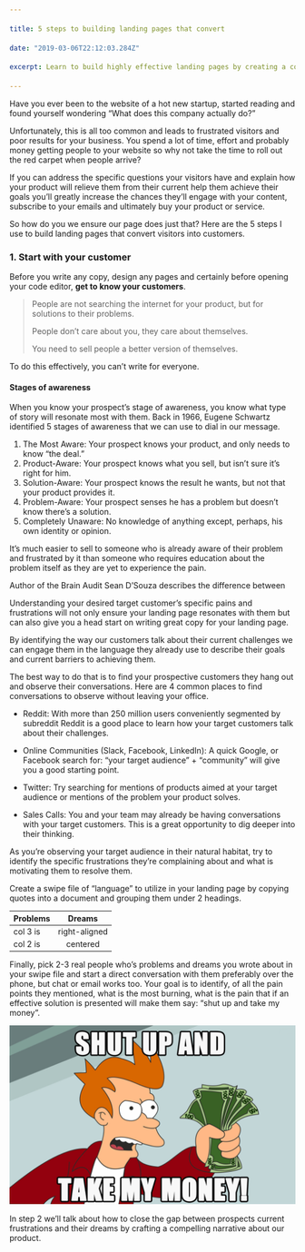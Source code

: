 ```yaml
---

title: 5 steps to building landing pages that convert

date: "2019-03-06T22:12:03.284Z"

excerpt: Learn to build highly effective landing pages by creating a compelling narrative that helps close the gap between your customer’s pain and their desired outcome.

---
```



Have you ever been to the website of a hot new startup, started reading and found yourself wondering “What does this company actually do?”

Unfortunately, this is all too common and leads to frustrated visitors and poor results for your business. You spend a lot of time, effort and probably money getting people to your website so why not take the time to roll out the red carpet when people arrive?

If you can address the specific questions your visitors have and explain how your product will relieve them from their current help them achieve their goals you’ll greatly increase the chances they’ll engage with your content, subscribe to your emails and ultimately buy your product or service.

So how do you we ensure our page does just that? Here are the 5 steps I use to build landing pages that convert visitors into customers.

### 1. Start with your customer

Before you write any copy, design any pages and certainly before opening your code editor, **get to know your customers**.

> People are not searching the internet for your product, but for solutions to their problems.
>
> People don’t care about you, they care about themselves.
>
> You need to sell people a better version of themselves.

To do this effectively, you can’t write for everyone.

#### Stages of awareness
When you know your prospect’s stage of awareness, you know what type of story will resonate most with them. Back in 1966, Eugene Schwartz identified 5 stages of awareness that we can use to dial in our message.

1. The Most Aware: Your prospect knows your product, and only needs to know “the deal.”
2. Product-Aware: Your prospect knows what you sell, but isn’t sure it’s right for him.
3. Solution-Aware: Your prospect knows the result he wants, but not that your product provides it.
4. Problem-Aware: Your prospect senses he has a problem but doesn’t know there’s a solution.
5. Completely Unaware: No knowledge of anything except, perhaps, his own identity or opinion.

It’s much easier to sell to someone who is already aware of their problem and frustrated by it than someone who requires education about the problem itself as they are yet to experience the pain.

Author of the Brain Audit Sean D’Souza describes the difference between

Understanding your desired target customer’s specific pains and frustrations will not only ensure your landing page resonates with them but can also give you a head start on writing great copy for your landing page.

By identifying the way our customers talk about their current challenges we can engage them in the language they already use to describe their goals and current barriers to achieving them.

The best way to do that is to find your prospective customers they hang out and observe their conversations. Here are 4 common places to find conversations to observe without leaving your office. 

- Reddit: With more than 250 million users conveniently segmented by subreddit Reddit is a good place to learn how your target customers talk about their challenges.

- Online Communities (Slack, Facebook, LinkedIn): A quick Google, or Facebook search for: “your target audience” + “community” will give you a good starting point.

- Twitter: Try searching for mentions of products aimed at your target audience or mentions of the problem your product solves.

- Sales Calls: You and your team may already be having conversations with your target customers. This is a great opportunity to dig deeper into their thinking.

As you’re observing your target audience in their natural habitat, try to identify the specific frustrations they’re complaining about and what is motivating them to resolve them. 

Create a swipe file of “language” to utilize in your landing page by copying quotes into a document and grouping them under 2 headings. 

| Problems       | Dreams        |
| ------------- |:-------------:|
| col 3 is      | right-aligned |
| col 2 is      | centered      |

Finally, pick 2-3 real people who’s problems and dreams you wrote about in your swipe file and start a direct conversation with them preferably over the phone, but chat or email works too. Your goal is to identify, of all the pain points they mentioned, what is the most burning, what is the pain that if an effective solution is presented will make them say: “shut up and take my money”.

![Shut up and take my money GIF](./shut-up.jpg)

In step 2 we’ll talk about how to close the gap between prospects current frustrations and their dreams by crafting a compelling narrative about our product.

